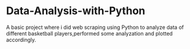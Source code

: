 # Data-Analysis-with-Python
A basic project where i  did web scraping using Python to analyze data of different basketball players,performed some analyzation and plotted accordingly.
